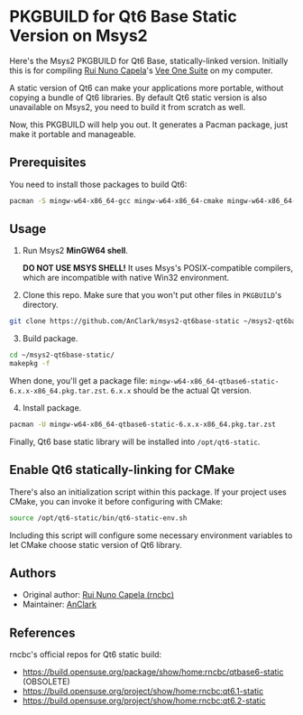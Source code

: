 # PKGBUILD for Qt6 Base Static Version on Msys2

Here's the Msys2 PKGBUILD for Qt6 Base, statically-linked version. Initially this is for compiling [Rui Nuno Capela](https://github.com/rncbc)'s [Vee One Suite](https://www.rncbc.org/drupal/node/2226) on my computer.

A static version of Qt6 can make your applications more portable, without copying a bundle of Qt6 libraries. By default Qt6 static version is also unavailable on Msys2, you need to build it from scratch as well.

Now, this PKGBUILD will help you out. It generates a Pacman package, just make it portable and manageable. 

## Prerequisites

You need to install those packages to build Qt6:

```bash
pacman -S mingw-w64-x86_64-gcc mingw-w64-x86_64-cmake mingw-w64-x86_64-ninja
```

## Usage

1. Run Msys2 **MinGW64 shell**. 

   **DO NOT USE MSYS SHELL!** It uses Msys's POSIX-compatible compilers, which are incompatible with native Win32 environment.

2. Clone this repo. Make sure that you won't put other files in `PKGBUILD`'s directory.

```bash
git clone https://github.com/AnClark/msys2-qt6base-static ~/msys2-qt6base-static
```

3. Build package.

```bash
cd ~/msys2-qt6base-static/
makepkg -f
```

When done, you'll get a package file: ```mingw-w64-x86_64-qtbase6-static-6.x.x-x86_64.pkg.tar.zst```. `6.x.x` should be the actual Qt version.

4. Install package.

```bash
pacman -U mingw-w64-x86_64-qtbase6-static-6.x.x-x86_64.pkg.tar.zst
```

Finally, Qt6 base static library will be installed into `/opt/qt6-static`.

## Enable Qt6 statically-linking for CMake

There's also an initialization script within this package. If your project uses CMake, you can invoke it before configuring with CMake:

```bash
source /opt/qt6-static/bin/qt6-static-env.sh
```

Including this script will configure some necessary environment variables to let CMake choose static version of Qt6 library.

## Authors

- Original author: [Rui Nuno Capela (rncbc)](https://github.com/rncbc)
- Maintainer: [AnClark](https://github.com/AnClark)

## References

rncbc's official repos for Qt6 static build:

- <https://build.opensuse.org/package/show/home:rncbc/qtbase6-static> (OBSOLETE)
- <https://build.opensuse.org/project/show/home:rncbc:qt6.1-static>
- <https://build.opensuse.org/project/show/home:rncbc:qt6.2-static>
